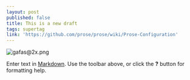 ```yaml
---
layout: post
published: false
title: This is a new draft
tags: supertag
link: 'https://github.com/prose/prose/wiki/Prose-Configuration'
---
```

![gafas@2x.png]({{site.baseurl}}/images/gafas%402x.png)

Enter text in [Markdown](http://daringfireball.net/projects/markdown/). Use the toolbar above, or click the **?** button for formatting help.
